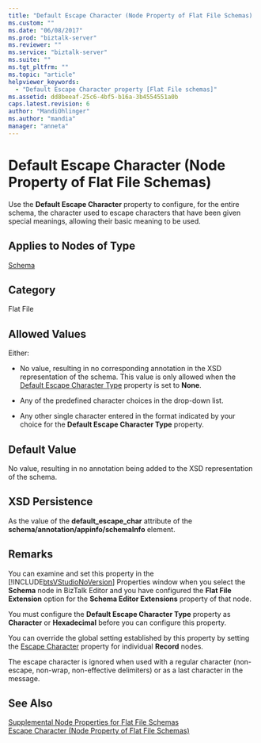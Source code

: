 ```yaml
---
title: "Default Escape Character (Node Property of Flat File Schemas) | Microsoft Docs"
ms.custom: ""
ms.date: "06/08/2017"
ms.prod: "biztalk-server"
ms.reviewer: ""
ms.service: "biztalk-server"
ms.suite: ""
ms.tgt_pltfrm: ""
ms.topic: "article"
helpviewer_keywords: 
  - "Default Escape Character property [Flat File schemas]"
ms.assetid: dd8beeaf-25c6-4bf5-b16a-3b4554551a0b
caps.latest.revision: 6
author: "MandiOhlinger"
ms.author: "mandia"
manager: "anneta"
---
```

# Default Escape Character (Node Property of Flat File Schemas)
Use the **Default Escape Character** property to configure, for the entire schema, the character used to escape characters that have been given special meanings, allowing their basic meaning to be used.  
  
## Applies to Nodes of Type  
 [Schema](../core/schema-node-properties.md)  
  
## Category  
 Flat File  
  
## Allowed Values  
 Either:  
  
-   No value, resulting in no corresponding annotation in the XSD representation of the schema. This value is only allowed when the [Default Escape Character Type](../core/default-escape-character-type-node-property-of-flat-file-schemas.md) property is set to **None**.  
  
-   Any of the predefined character choices in the drop-down list.  
  
-   Any other single character entered in the format indicated by your choice for the **Default Escape Character Type** property.  
  
## Default Value  
 No value, resulting in no annotation being added to the XSD representation of the schema.  
  
## XSD Persistence  
 As the value of the **default_escape_char** attribute of the **schema/annotation/appinfo/schemaInfo** element.  
  
## Remarks  
 You can examine and set this property in the [!INCLUDE[btsVStudioNoVersion](../includes/btsvstudionoversion-md.md)] Properties window when you select the **Schema** node in BizTalk Editor and you have configured the **Flat File Extension** option for the **Schema Editor Extensions** property of that node.  
  
 You must configure the **Default Escape Character Type** property as **Character** or **Hexadecimal** before you can configure this property.  
  
 You can override the global setting established by this property by setting the [Escape Character](../core/escape-character-node-property-of-flat-file-schemas.md) property for individual **Record** nodes.  
  
 The escape character is ignored when used with a regular character (non-escape, non-wrap, non-effective delimiters) or as a last character in the message.  
  
## See Also  
 [Supplemental Node Properties for Flat File Schemas](../core/supplemental-node-properties-for-flat-file-schemas.md)   
 [Escape Character (Node Property of Flat File Schemas)](../core/escape-character-node-property-of-flat-file-schemas.md)